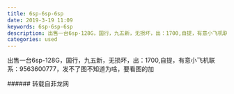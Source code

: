 ```yaml
---
title: 6sp-6sp-6sp
date: 2019-3-19 11:09
keywords: 6sp-6sp-6sp
description: 出售一台6sp-128G，国行，九五新，无损坏，出：1700,自提，有意小飞机联系：9563600777，发不了图不知道为啥，要看图的加
categories: used
---
```

<td class="t_f" id="postmessage_3255258">

出售一台6sp-128G，国行，九五新，无损坏，出：1700,自提，有意小飞机联系：9563600777，发不了图不知道为啥，要看图的加<br/>
</td>
###### 转载自菲龙网